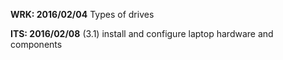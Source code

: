 **WRK: 2016/02/04**
Types of drives

**ITS: 2016/02/08**
(3.1) install and configure laptop hardware and components
